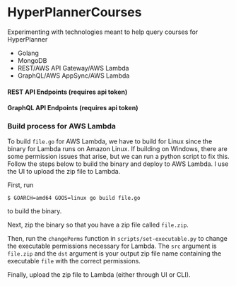 # HyperPlannerCourses

Experimenting with technologies meant to help query courses for HyperPlanner

- Golang
- MongoDB
- REST/AWS API Gateway/AWS Lambda
- GraphQL/AWS AppSync/AWS Lambda

#### REST API Endpoints (requires api token)

#### GraphQL API Endpoints (requires api token)

### Build process for AWS Lambda

To build `file.go` for AWS Lambda, we have to build for Linux since the binary for Lambda runs on Amazon Linux. If building on Windows, there are some permission issues that arise, but we can run a python script to fix this. Follow the steps below to build the binary and deploy to AWS Lambda. I use the UI to upload the zip file to Lambda.

First, run
```
$ GOARCH=amd64 GOOS=linux go build file.go
```
to build the binary.

Next, zip the binary so that you have a zip file called `file.zip`.

Then, run the `changePerms` function in `scripts/set-executable.py` to change the executable permissions necessary for Lambda. The `src` argument is `file.zip` and the `dst` argument is your output zip file name containing the executable `file` with the correct permissions.

Finally, upload the zip file to Lambda (either through UI or CLI).

